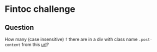 # Fintoc challenge

## Question
How many (case insensitive) `f` there are in a div with class name `.post-content` from this [url](https://blog.fintoc.com/mensaje-del-futuro/)? 
